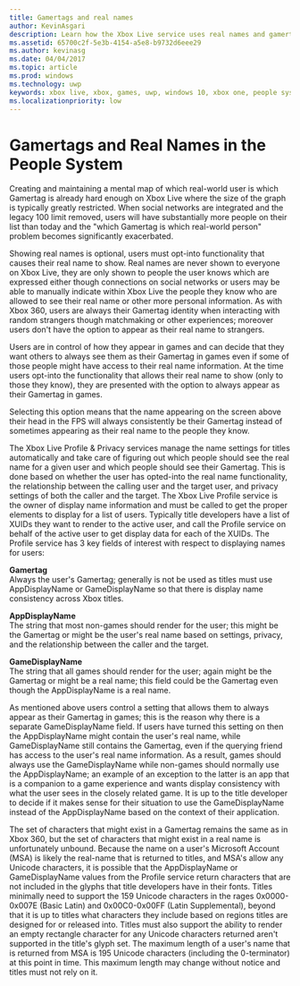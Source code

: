 ```yaml
---
title: Gamertags and real names
author: KevinAsgari
description: Learn how the Xbox Live service uses real names and gamertags in the people system.
ms.assetid: 65700c2f-5e3b-4154-a5e8-b9732d6eee29
ms.author: kevinasg
ms.date: 04/04/2017
ms.topic: article
ms.prod: windows
ms.technology: uwp
keywords: xbox live, xbox, games, uwp, windows 10, xbox one, people system, social platform, gamertag, real name
ms.localizationpriority: low
---
```


# Gamertags and Real Names in the People System

Creating and maintaining a mental map of which real-world user is which Gamertag is already hard enough on Xbox Live where the size of the graph is typically greatly restricted. When social networks are integrated and the legacy 100 limit removed, users will have substantially more people on their list than today and the "which Gamertag is which real-world person" problem becomes significantly exacerbated.

Showing real names is optional, users must opt-into functionality that causes their real name to show. Real names are never shown to everyone on Xbox Live, they are only shown to people the user knows which are expressed either though connections on social networks or users may be able to manually indicate within Xbox Live the people they know who are allowed to see their real name or other more personal information. As with Xbox 360, users are always their Gamertag identity when interacting with random strangers though matchmaking or other experiences; moreover users don't have the option to appear as their real name to strangers.

Users are in control of how they appear in games and can decide that they want others to always see them as their Gamertag in games even if some of those people might have access to their real name information. At the time users opt-into the functionality that allows their real name to show (only to those they know), they are presented with the option to always appear as their Gamertag in games.

Selecting this option means that the name appearing on the screen above their head in the FPS will always consistently be their Gamertag instead of sometimes appearing as their real name to the people they know.

The Xbox Live Profile & Privacy services manage the name settings for titles automatically and take care of figuring out which people should see the real name for a given user and which people should see their Gamertag. This is done based on whether the user has opted-into the real name functionality, the relationship between the calling user and the target user, and privacy settings of both the caller and the target. The Xbox Live Profile service is the owner of display name information and must be called to get the proper elements to display for a list of users. Typically title developers have a list of XUIDs they want to render to the active user, and call the Profile service on behalf of the active user to get display data for each of the XUIDs. The Profile service has 3 key fields of interest with respect to displaying names for users:

 **Gamertag**   
Always the user's Gamertag; generally is not be used as titles must use AppDisplayName or GameDisplayName so that there is display name consistency across Xbox titles.

 **AppDisplayName**   
The string that most non-games should render for the user; this might be the Gamertag or might be the user's real name based on settings, privacy, and the relationship between the caller and the target.

 **GameDisplayName**   
The string that all games should render for the user; again might be the Gamertag or might be a real name; this field could be the Gamertag even though the AppDisplayName is a real name.

As mentioned above users control a setting that allows them to always appear as their Gamertag in games; this is the reason why there is a separate GameDisplayName field. If users have turned this setting on then the AppDisplayName might contain the user's real name, while GameDisplayName still contains the Gamertag, even if the querying friend has access to the user's real name information. As a result, games should always use the GameDisplayName while non-games should normally use the AppDisplayName; an example of an exception to the latter is an app that is a companion to a game experience and wants display consistency with what the user sees in the closely related game. It is up to the title developer to decide if it makes sense for their situation to use the GameDisplayName instead of the AppDisplayName based on the context of their application.

The set of characters that might exist in a Gamertag remains the same as in Xbox 360, but the set of characters that might exist in a real name is unfortunately unbound. Because the name on a user's Microsoft Account (MSA) is likely the real-name that is returned to titles, and MSA's allow any Unicode characters, it is possible that the AppDisplayName or GameDisplayName values from the Profile service return characters that are not included in the glyphs that title developers have in their fonts. Titles minimally need to support the 159 Unicode characters in the rages 0x0000-0x007E (Basic Latin) and 0x00C0-0x00FF (Latin Supplemental), beyond that it is up to titles what characters they include based on regions titles are designed for or released into. Titles must also support the ability to render an empty rectangle character for any Unicode characters returned aren't supported in the title's glyph set. The maximum length of a user's name that is returned from MSA is 195 Unicode characters (including the 0-terminator) at this point in time. This maximum length may change without notice and titles must not rely on it.
